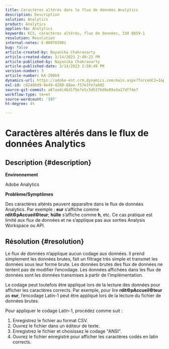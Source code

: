 ```yaml
---
title: Caractères altérés dans le flux de données Analytics
description: Description
solution: Analytics
product: Analytics
applies-to: Analytics
keywords: KCS, caractères altérés, flux de données, ISO 8859-1
resolution: Resolution
internal-notes: E-000702901
bug: false
article-created-by: Nayanika Chakravarty
article-created-date: 3/14/2023 2:40:23 PM
article-published-by: Nayanika Chakravarty
article-published-date: 3/14/2023 2:50:49 PM
version-number: 3
article-number: KA-20869
dynamics-url: https://adobe-ent.crm.dynamics.com/main.aspx?forceUCI=1&pagetype=entityrecord&etn=knowledgearticle&id=635a4c26-76c2-ed11-83ff-6045bd006a22
exl-id: c62480d9-8e49-4280-88ae-f57e3fefab02
source-git-commit: a87aadc46d1f5e7e5c5d537bd0e88a3a17dff4e7
workflow-type: tm+mt
source-wordcount: '197'
ht-degree: 4%

---
```


# Caractères altérés dans le flux de données Analytics

## Description {#description}


<b>Environnement</b>

Adobe Analytics

<b>Problème/Symptômes</b>

Des caractères altérés peuvent apparaître dans le flux de données Analytics. Par exemple : <b>eur</b> s’affiche comme <b>rdit©pAccueil©teur</b>; <b>hülle</b> s’affiche comme <b>h</b>, etc. Ce cas pratique est limité aux flux de données et ne s’applique pas aux sorties Analysis Workspace ou API.


## Résolution {#resolution}


Le flux de données n’applique aucun codage aux données. Il prend simplement les données brutes, fait un filtrage très simple et transmet les données sous leur forme brute. Les données brutes des flux de données ne tentent pas de modifier l’encodage. Les données affichées dans les flux de données sont les données transmises à partir de l’implémentation.

Le codage peut toutefois être appliqué lors de la lecture des données pour afficher les caractères corrects. Par exemple, pour lire <b>rdit©pAccueil©teur</b> as <b>eur</b>, l’encodage Latin-1 peut être appliqué lors de la lecture du fichier de données brutes.

Pour appliquer le codage Latin-1, procédez comme suit :

1. Enregistrez le fichier au format CSV.
2. Ouvrez le fichier dans un éditeur de texte.
3. Enregistrez le fichier et choisissez le codage &quot;ANSI&quot;.
4. Ouvrez le fichier enregistré pour afficher les caractères codés en latin corrects.
